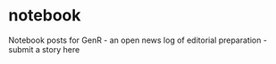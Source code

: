 # notebook
Notebook posts for GenR - an open news log of editorial preparation - submit a story here 
